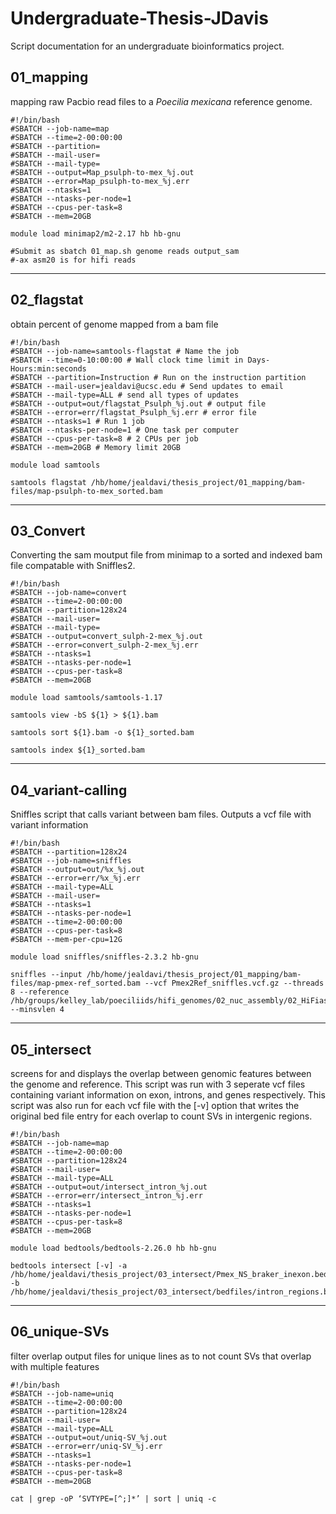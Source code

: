 # Undergraduate-Thesis-JDavis
Script documentation for an undergraduate bioinformatics project. 

## 01_mapping

mapping raw Pacbio read files to a *Poecilia mexicana* reference genome.

```
#!/bin/bash
#SBATCH --job-name=map 
#SBATCH --time=2-00:00:00
#SBATCH --partition= 
#SBATCH --mail-user= 
#SBATCH --mail-type=
#SBATCH --output=Map_psulph-to-mex_%j.out 
#SBATCH --error=Map_psulph-to-mex_%j.err 
#SBATCH --ntasks=1 
#SBATCH --ntasks-per-node=1 
#SBATCH --cpus-per-task=8 
#SBATCH --mem=20GB 

module load minimap2/m2-2.17 hb hb-gnu

#Submit as sbatch 01_map.sh genome reads output_sam 
#-ax asm20 is for hifi reads
```
---
## 02_flagstat

obtain percent of genome mapped from a bam file 

```
#!/bin/bash
#SBATCH --job-name=samtools-flagstat # Name the job
#SBATCH --time=0-10:00:00 # Wall clock time limit in Days-Hours:min:seconds
#SBATCH --partition=Instruction # Run on the instruction partition
#SBATCH --mail-user=jealdavi@ucsc.edu # Send updates to email
#SBATCH --mail-type=ALL # send all types of updates
#SBATCH --output=out/flagstat_Psulph_%j.out # output file
#SBATCH --error=err/flagstat_Psulph_%j.err # error file
#SBATCH --ntasks=1 # Run 1 job
#SBATCH --ntasks-per-node=1 # One task per computer
#SBATCH --cpus-per-task=8 # 2 CPUs per job
#SBATCH --mem=20GB # Memory limit 20GB

module load samtools

samtools flagstat /hb/home/jealdavi/thesis_project/01_mapping/bam-files/map-psulph-to-mex_sorted.bam
```
---

## 03_Convert
Converting the sam moutput file from minimap to a sorted and indexed bam file compatable with Sniffles2.

``` 
#!/bin/bash
#SBATCH --job-name=convert 
#SBATCH --time=2-00:00:00 
#SBATCH --partition=128x24 
#SBATCH --mail-user= 
#SBATCH --mail-type=
#SBATCH --output=convert_sulph-2-mex_%j.out 
#SBATCH --error=convert_sulph-2-mex_%j.err
#SBATCH --ntasks=1 
#SBATCH --ntasks-per-node=1 
#SBATCH --cpus-per-task=8 
#SBATCH --mem=20GB 

module load samtools/samtools-1.17

samtools view -bS ${1} > ${1}.bam

samtools sort ${1}.bam -o ${1}_sorted.bam

samtools index ${1}_sorted.bam
```

---
## 04_variant-calling

Sniffles script that calls variant between bam files. Outputs a vcf file with variant information

```
#!/bin/bash
#SBATCH --partition=128x24
#SBATCH --job-name=sniffles
#SBATCH --output=out/%x_%j.out
#SBATCH --error=err/%x_%j.err
#SBATCH --mail-type=ALL
#SBATCH --mail-user=
#SBATCH --ntasks=1 
#SBATCH --ntasks-per-node=1 
#SBATCH --time=2-00:00:00
#SBATCH --cpus-per-task=8
#SBATCH --mem-per-cpu=12G

module load sniffles/sniffles-2.3.2 hb-gnu

sniffles --input /hb/home/jealdavi/thesis_project/01_mapping/bam-files/map-pmex-ref_sorted.bam --vcf Pmex2Ref_sniffles.vcf.gz --threads 8 --reference /hb/groups/kelley_lab/poeciliids/hifi_genomes/02_nuc_assembly/02_HiFiasm/assemblies/m84066_231208_213947_s3.hifi_reads.bc2031.asm.bp.p_ctg.fa --minsvlen 4
```
---
## 05_intersect

screens for and displays the overlap between genomic features between the genome and reference. This script was run with 3 seperate vcf files containing variant information on exon, introns, and genes respectively. This script was also run for each vcf file with the [-v] option that writes the original bed file entry for each overlap to count SVs in intergenic regions.

```
#!/bin/bash
#SBATCH --job-name=map 
#SBATCH --time=2-00:00:00 
#SBATCH --partition=128x24 
#SBATCH --mail-user=
#SBATCH --mail-type=ALL
#SBATCH --output=out/intersect_intron_%j.out 
#SBATCH --error=err/intersect_intron_%j.err 
#SBATCH --ntasks=1 
#SBATCH --ntasks-per-node=1 
#SBATCH --cpus-per-task=8 
#SBATCH --mem=20GB 

module load bedtools/bedtools-2.26.0 hb hb-gnu 

bedtools intersect [-v] -a /hb/home/jealdavi/thesis_project/03_intersect/Pmex_NS_braker_inexon.bed -b /hb/home/jealdavi/thesis_project/03_intersect/bedfiles/intron_regions.bed
```
---
## 06_unique-SVs

filter overlap output files for unique lines as to not count SVs that overlap with multiple features


```
#!/bin/bash
#SBATCH --job-name=uniq
#SBATCH --time=2-00:00:00 
#SBATCH --partition=128x24 
#SBATCH --mail-user=
#SBATCH --mail-type=ALL
#SBATCH --output=out/uniq-SV_%j.out 
#SBATCH --error=err/uniq-SV_%j.err 
#SBATCH --ntasks=1 
#SBATCH --ntasks-per-node=1 
#SBATCH --cpus-per-task=8 
#SBATCH --mem=20GB 

cat | grep -oP ‘SVTYPE=[^;]*’ | sort | uniq -c 

```


